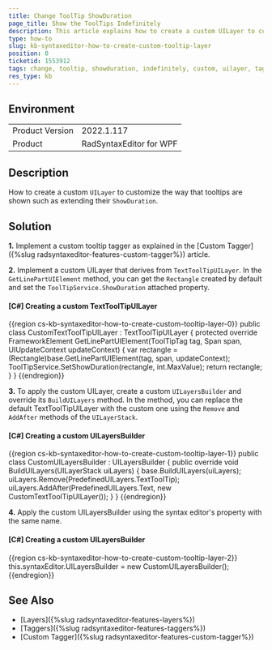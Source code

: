 ```yaml
---
title: Change ToolTip ShowDuration
page_title: Show the ToolTips Indefinitely
description: This article explains how to create a custom UILayer to customize the way that tooltips are shown such as extending their ShowDuration.
type: how-to
slug: kb-syntaxeditor-how-to-create-custom-tooltip-layer
position: 0
ticketid: 1553912
tags: change, tooltip, showduration, indefinitely, custom, uilayer, tagger, uilayersbuilder
res_type: kb
---
```


## Environment
<table>
    <tbody>
	    <tr>
	    	<td>Product Version</td>
	    	<td>2022.1.117</td>
	    </tr>
	    <tr>
	    	<td>Product</td>
	    	<td>RadSyntaxEditor for WPF</td>
	    </tr>
    </tbody>
</table>

## Description

How to create a custom `UILayer` to customize the way that tooltips are shown such as extending their `ShowDuration`.

## Solution

**1.** Implement a custom tooltip tagger as explained in the [Custom Tagger]({%slug radsyntaxeditor-features-custom-tagger%}) article.

**2.** Implement a custom UILayer that derives from `TextToolTipUILayer`. In the `GetLinePartUIElement` method, you can get the `Rectangle` created by default and set the `ToolTipService.ShowDuration` attached property.

#### __[C#] Creating a custom TextToolTipUILayer__
{{region cs-kb-syntaxeditor-how-to-create-custom-tooltip-layer-0}}
    public class CustomTextToolTipUILayer : TextToolTipUILayer
    {
        protected override FrameworkElement GetLinePartUIElement(ToolTipTag tag, Span span, UIUpdateContext updateContext)
        {
            var rectangle = (Rectangle)base.GetLinePartUIElement(tag, span, updateContext);
            ToolTipService.SetShowDuration(rectangle, int.MaxValue);
            return rectangle;
        }
    }
{{endregion}}

**3.** To apply the custom UILayer, create a custom `UILayersBuilder` and override its `BuildUILayers` method. In the method, you can replace the default TextToolTipUILayer with the custom one using the `Remove` and `AddAfter` methods of the `UILayerStack`.

#### __[C#] Creating a custom UILayersBuilder__
{{region cs-kb-syntaxeditor-how-to-create-custom-tooltip-layer-1}}
    public class CustomUILayersBuilder : UILayersBuilder
    {
        public override void BuildUILayers(UILayerStack uiLayers)
        {
            base.BuildUILayers(uiLayers);
            uiLayers.Remove(PredefinedUILayers.TextToolTip);
            uiLayers.AddAfter(PredefinedUILayers.Text, new CustomTextToolTipUILayer());
        }
    }
{{endregion}}

**4.** Apply the custom UILayersBuilder using the syntax editor's property with the same name.

#### __[C#] Creating a custom UILayersBuilder__
{{region cs-kb-syntaxeditor-how-to-create-custom-tooltip-layer-2}}
    this.syntaxEditor.UILayersBuilder = new CustomUILayersBuilder();
{{endregion}}

## See Also

* [Layers]({%slug radsyntaxeditor-features-layers%})
* [Taggers]({%slug radsyntaxeditor-features-taggers%})
* [Custom Tagger]({%slug radsyntaxeditor-features-custom-tagger%})